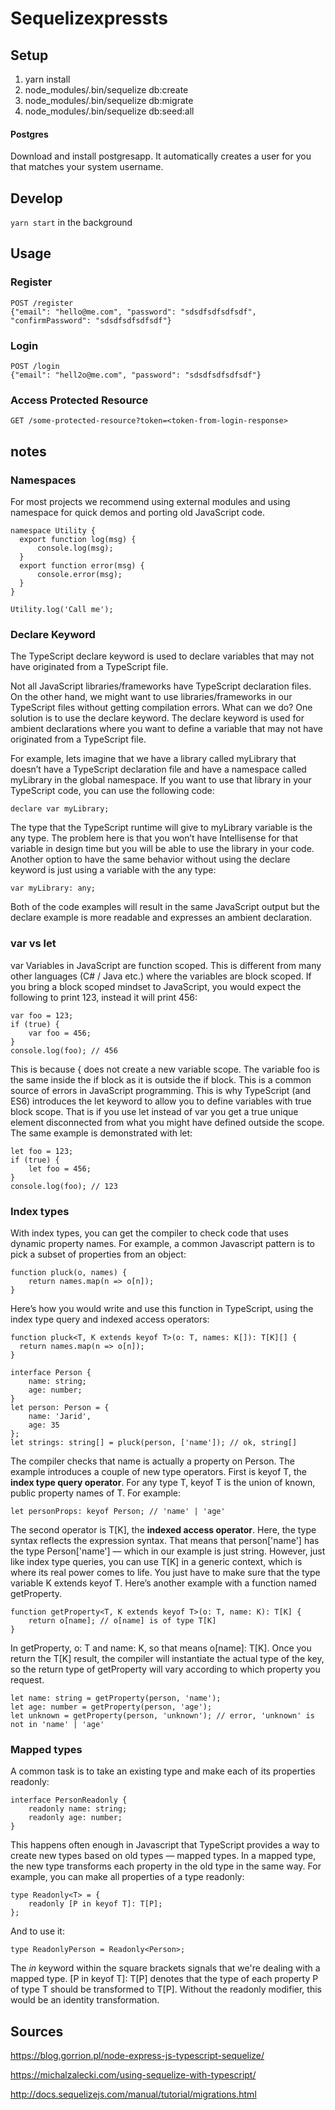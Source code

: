# Sequelizexpressts

## Setup

1. yarn install
2. node_modules/.bin/sequelize db:create
3. node_modules/.bin/sequelize db:migrate
4. node_modules/.bin/sequelize db:seed:all

#### Postgres
Download and install postgresapp. It automatically creates a user for you that matches your system username.

## Develop

```yarn start``` in the background

## Usage
### Register
```
POST /register
{"email": "hello@me.com", "password": "sdsdfsdfsdfsdf", "confirmPassword": "sdsdfsdfsdfsdf"}
```

### Login
```
POST /login
{"email": "hell2o@me.com", "password": "sdsdfsdfsdfsdf"}
```

### Access Protected Resource
```
GET /some-protected-resource?token=<token-from-login-response>
```

## notes
### Namespaces
For most projects we recommend using external modules and using namespace for quick demos and porting old JavaScript code.
```
namespace Utility {
  export function log(msg) {
      console.log(msg);
  }
  export function error(msg) {
      console.error(msg);
  }
}

Utility.log('Call me');
```

### Declare Keyword
The TypeScript declare keyword is used to declare variables that may not have originated from a TypeScript file.

Not all JavaScript libraries/frameworks have TypeScript declaration files. On the other hand, we might want to use libraries/frameworks in our TypeScript files without getting compilation errors. What can we do?
One solution is to use the declare keyword. The declare keyword is used for ambient declarations where you want to define a variable that may not have originated from a TypeScript file.

For example, lets imagine that we have a library called myLibrary that doesn’t have a TypeScript declaration file and have a namespace called myLibrary in the global namespace. If you want to use that library in your TypeScript code, you can use the following code:

```
declare var myLibrary;
```

The type that the TypeScript runtime will give to myLibrary variable is the any type. The problem here is that you won’t have Intellisense for that variable in design time but you will be able to use the library in your code. Another option to have the same behavior without using the declare keyword is just using a variable with the any type:

```
var myLibrary: any;
```

Both of the code examples will result in the same JavaScript output but the declare example is more readable and expresses an ambient declaration.

### var vs let
var Variables in JavaScript are function scoped. This is different from many other languages (C# / Java etc.) where the variables are block scoped. If you bring a block scoped mindset to JavaScript, you would expect the following to print 123, instead it will print 456:

```
var foo = 123;
if (true) {
    var foo = 456;
}
console.log(foo); // 456
```

This is because { does not create a new variable scope. The variable foo is the same inside the if block as it is outside the if block. This is a common source of errors in JavaScript programming. This is why TypeScript (and ES6) introduces the let keyword to allow you to define variables with true block scope. That is if you use let instead of var you get a true unique element disconnected from what you might have defined outside the scope. The same example is demonstrated with let:

```
let foo = 123;
if (true) {
    let foo = 456;
}
console.log(foo); // 123
```

### Index types
With index types, you can get the compiler to check code that uses dynamic property names. For example, a common Javascript pattern is to pick a subset of properties from an object:

```
function pluck(o, names) {
    return names.map(n => o[n]);
}
```

Here’s how you would write and use this function in TypeScript, using the index type query and indexed access operators:

```
function pluck<T, K extends keyof T>(o: T, names: K[]): T[K][] {
  return names.map(n => o[n]);
}

interface Person {
    name: string;
    age: number;
}
let person: Person = {
    name: 'Jarid',
    age: 35
};
let strings: string[] = pluck(person, ['name']); // ok, string[]
```

The compiler checks that name is actually a property on Person. The example introduces a couple of new type operators. First is keyof T, the **index type query operator**. For any type T, keyof T is the union of known, public property names of T. For example:

```
let personProps: keyof Person; // 'name' | 'age'
```

The second operator is T[K], the **indexed access operator**. Here, the type syntax reflects the expression syntax. That means that person['name'] has the type Person['name'] — which in our example is just string. However, just like index type queries, you can use T[K] in a generic context, which is where its real power comes to life. You just have to make sure that the type variable K extends keyof T. Here’s another example with a function named getProperty.

```
function getProperty<T, K extends keyof T>(o: T, name: K): T[K] {
    return o[name]; // o[name] is of type T[K]
}
```

In getProperty, o: T and name: K, so that means o[name]: T[K]. Once you return the T[K] result, the compiler will instantiate the actual type of the key, so the return type of getProperty will vary according to which property you request.

```
let name: string = getProperty(person, 'name');
let age: number = getProperty(person, 'age');
let unknown = getProperty(person, 'unknown'); // error, 'unknown' is not in 'name' | 'age'
```

### Mapped types
A common task is to take an existing type and make each of its properties readonly:

```
interface PersonReadonly {
    readonly name: string;
    readonly age: number;
}
```

This happens often enough in Javascript that TypeScript provides a way to create new types based on old types — mapped types. In a mapped type, the new type transforms each property in the old type in the same way. For example, you can make all properties of a type readonly:

```
type Readonly<T> = {
    readonly [P in keyof T]: T[P];
};
```

And to use it:

```
type ReadonlyPerson = Readonly<Person>;
```

The *in* keyword within the square brackets signals that we're dealing with a mapped type. [P in keyof T]: T[P] denotes that the type of each property P of type T should be transformed to T[P]. Without the readonly modifier, this would be an identity transformation.

## Sources
https://blog.gorrion.pl/node-express-js-typescript-sequelize/

https://michalzalecki.com/using-sequelize-with-typescript/

http://docs.sequelizejs.com/manual/tutorial/migrations.html
